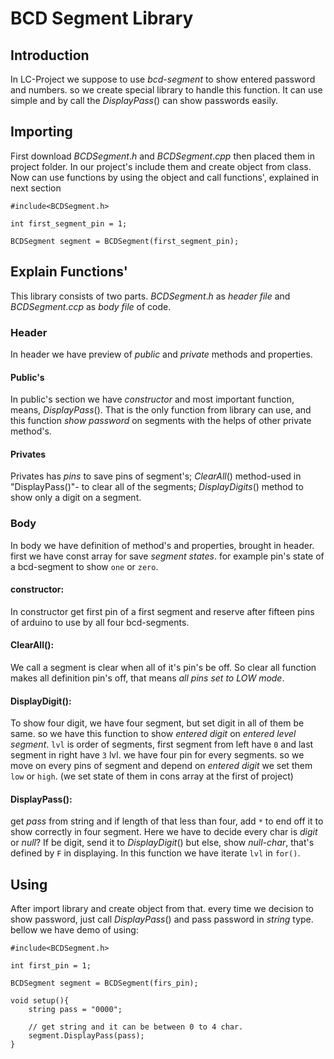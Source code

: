 # BCD Segment Library
## Introduction
In LC-Project we suppose to use *bcd-segment* to show entered password and numbers. so we create special library to handle this function.
It can use simple and by call the $DisplayPass()$ can show passwords easily.

## Importing
First download $BCDSegment.h$ and $BCDSegment.cpp$ then placed them in project folder.
In our project's include them and create object from class. 
Now can use functions by using the object and call functions', explained in next section
```cpp:
#include<BCDSegment.h>

int first_segment_pin = 1;

BCDSegment segment = BCDSegment(first_segment_pin);
```

## Explain Functions'
This library consists of two parts. $BCDSegment.h$ as *header file* and $BCDSegment.ccp$ as *body file* of code.
### Header
In header we have preview of $public$ and $private$ methods and properties.
#### Public's
In public's section we have $constructor$ and most important function, means, $DisplayPass()$. That is the only function from library can use, and this function *show password* on segments with the helps of other private method's.
#### Privates
Privates has $pins$ to save pins of segment's; $ClearAll()$ method-used in "DisplayPass()"- to clear all of the segments; $DisplayDigits()$ method to show only a digit on a segment.

### Body
In body we have definition of method's and properties, brought in header.
first we have const array for save *segment states*. for example pin's state of a bcd-segment to show `one` or `zero`.

#### constructor:
In constructor get first pin of a first segment and reserve after fifteen pins of arduino to use by all four bcd-segments.

#### ClearAll():
We call a segment is clear when all of it's pin's be off.
So clear all function makes all definition pin's off, that means *all pins set to LOW mode*.

#### DisplayDigit():
To show four digit, we have four segment, but set digit in all of them be same. so we have this function to show *entered digit* on *entered level segment*.
`lvl` is order of segments, first segment from left have `0` and last segment in right have `3` lvl.
we have four pin for every segments. so we move on every pins of segment and depend on *entered digit* we set them `low` or `high`. (we set state of them in cons array at the first of project)

#### DisplayPass():
get $pass$ from string and if length of that less than four, add `*` to end off it to show correctly in four segment.
Here we have to decide every char is *digit* or *null*?
If be digit, send it to $DisplayDigit()$ but else, show *null-char*, that's defined by `F` in displaying.
 In this function we have iterate `lvl` in `for()`.


## Using
After import library and create object from that.
every time we decision to show password, just call $DisplayPass()$ and pass password in *string* type.
bellow we have demo of using:
```cpp:
#include<BCDSegment.h>

int first_pin = 1;

BCDSegment segment = BCDSegment(firs_pin);

void setup(){
	string pass = "0000";

	// get string and it can be between 0 to 4 char.
	segment.DisplayPass(pass);
}
```